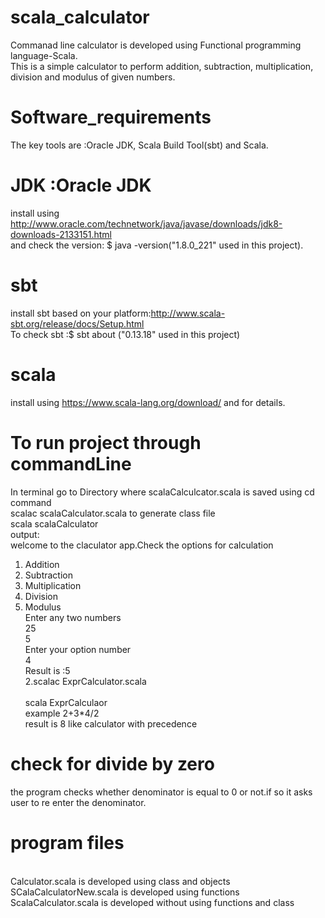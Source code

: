 # scala_calculator
Commanad line calculator is developed using Functional programming language-Scala.<br/>
This is a simple calculator to perform addition, subtraction, multiplication, division and modulus of given numbers.

# Software_requirements
The key tools are :Oracle JDK, Scala Build Tool(sbt) and Scala.
# JDK :Oracle JDK 
install using http://www.oracle.com/technetwork/java/javase/downloads/jdk8-downloads-2133151.html<br/>
and check the version: $ java -version("1.8.0_221" used in this project).
# sbt 
install sbt based on your platform:http://www.scala-sbt.org/release/docs/Setup.html
<br/>To check sbt :$ sbt about ("0.13.18" used in this project)
# scala 
install using https://www.scala-lang.org/download/ and for details.
# To run project through commandLine
 In terminal go to Directory where scalaCalculcator.scala is saved using cd command <br/>
 scalac scalaCalculator.scala to generate class file<br/>
 scala scalaCalculator <br/>
 output:<br/>
welcome to the claculator app.Check the options for calculation <br/>
1. Addition <br/>
2. Subtraction <br/>
3. Multiplication <br/>
4. Division<br/>
5. Modulus <br/>
   Enter any two numbers<br/>
   25<br/> 
   5 <br/>
   Enter your option number<br/>
   4<br/>
   Result is :5<br/>
2.scalac ExprCalculator.scala <br/>
<br/> scala ExprCalculaor
<br/>example 2+3*4/2
<br/>result is 8 like calculator with precedence 
# check for divide by zero
  the program checks whether denominator is equal to 0 or not.if so it asks user to re enter the denominator.
# program files
   <br/> Calculator.scala is developed using class and objects
   <br/> SCalaCalculatorNew.scala is developed using functions
   <br/> ScalaCalculator.scala is developed without using functions and class




